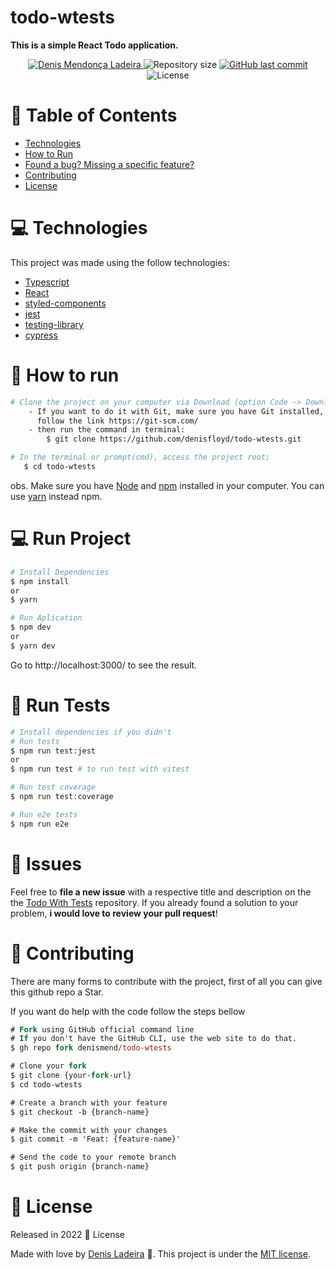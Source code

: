 # todo-wtests

**This is a simple React Todo application.**

<p align="center">
  <a href="https://linkedin.com/in/denis-ladeira-814365115/">
    <img alt="Denis Mendonça Ladeira" src="https://img.shields.io/badge/-DenisLadeira-gray?style=flat&logo=Linkedin&logoColor=white" />
  </a>
  <img alt="Repository size" src="https://img.shields.io/github/repo-size/denisfloyd/todo-wtests?color=gray">
  <a href="https://github.com/denisfloyd/todo-wtests/commits/dev_v1">
    <img alt="GitHub last commit" src="https://img.shields.io/github/last-commit/denisfloyd/todo-wtests?color=gray">
  </a>
  <img alt="License" src="https://img.shields.io/badge/license-MIT-gray">
</p>

# :pushpin: Table of Contents

* [Technologies](#computer-technologies)
* [How to Run](#construction_worker-how-to-run)
* [Found a bug? Missing a specific feature?](#bug-issues)
* [Contributing](#tada-contributing)
* [License](#closed_book-license)

# :computer: Technologies
This project was made using the follow technologies:

* [Typescript](https://www.typescriptlang.org/)
* [React](https://reactjs.org/)
* [styled-components](https://styled-components.com/)
* [jest](https://jestjs.io/)
* [testing-library](https://testing-library.com/)
* [cypress](https://www.cypress.io/)

# :construction_worker: How to run
```bash
# Clone the project on your computer via Download (option Code -> Download ZIP)
    - If you want to do it with Git, make sure you have Git installed,
      follow the link https://git-scm.com/
    - then run the command in terminal:
        $ git clone https://github.com/denisfloyd/todo-wtests.git

# In the terminal or prompt(cmd), access the project root;
   $ cd todo-wtests
```

obs. Make sure you have [Node](https://nodejs.org/en/) and [npm](https://nodejs.org/en/) 
installed in your computer. You can use [yarn](https://yarnpkg.com) instead npm.

# :computer: Run Project
```bash
# Install Dependencies
$ npm install
or
$ yarn

# Run Aplication
$ npm dev
or
$ yarn dev
```
Go to http://localhost:3000/ to see the result.

# :test_tube: Run Tests
```bash
# Install dependencies if you didn't
# Run tests
$ npm run test:jest
or 
$ npm run test # to run test with vitest

# Run test coverage
$ npm run test:coverage

# Run e2e tests
$ npm run e2e
```

# :bug: Issues

Feel free to **file a new issue** with a respective title and description on the the [Todo With Tests](https://github.com/denismend/todo-wtests/issues) repository. If you already found a solution to your problem, **i would love to review your pull request**!

# :tada: Contributing

There are many forms to contribute with the project, first of all you can give this github repo a Star.

If you want do help with the code follow the steps bellow

```ps
# Fork using GitHub official command line
# If you don't have the GitHub CLI, use the web site to do that.
$ gh repo fork denismend/todo-wtests

# Clone your fork
$ git clone {your-fork-url}
$ cd todo-wtests

# Create a branch with your feature
$ git checkout -b {branch-name}

# Make the commit with your changes
$ git commit -m 'Feat: {feature-name}'

# Send the code to your remote branch
$ git push origin {branch-name}
```

# :closed_book: License

Released in 2022 :closed_book: License

Made with love by [Denis Ladeira](https://github.com/denisfloyd) 🚀.
This project is under the [MIT license](./LICENSE).
